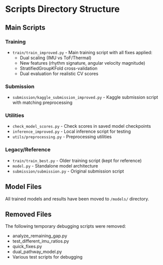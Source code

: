 # Scripts Directory Structure

## Main Scripts

### Training
- `train/train_improved.py` - Main training script with all fixes applied:
  - Dual scaling (IMU vs ToF/Thermal)
  - New features (rhythm signature, angular velocity magnitude)
  - StratifiedGroupKFold cross-validation
  - Dual evaluation for realistic CV scores

### Submission
- `submission/kaggle_submission_improved.py` - Kaggle submission script with matching preprocessing

### Utilities
- `check_model_scores.py` - Check scores in saved model checkpoints
- `inference_improved.py` - Local inference script for testing
- `utils/preprocessing.py` - Preprocessing utilities

### Legacy/Reference
- `train/train_best.py` - Older training script (kept for reference)
- `model.py` - Standalone model architecture
- `submission/submission.py` - Original submission script

## Model Files
All trained models and results have been moved to `/models/` directory.

## Removed Files
The following temporary debugging scripts were removed:
- analyze_remaining_gap.py
- test_different_imu_ratios.py  
- quick_fixes.py
- dual_pathway_model.py
- Various test scripts for debugging